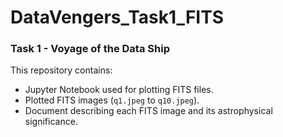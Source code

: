 # DataVengers_Task1_FITS
### Task 1 - Voyage of the Data Ship

This repository contains:
- Jupyter Notebook used for plotting FITS files.
- Plotted FITS images (`q1.jpeg` to `q10.jpeg`).
- Document describing each FITS image and its astrophysical significance.
